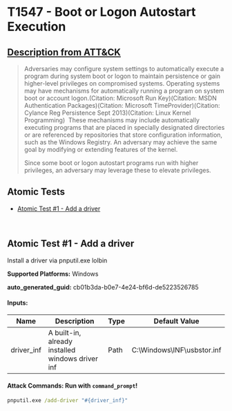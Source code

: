 # T1547 - Boot or Logon Autostart Execution
## [Description from ATT&CK](https://attack.mitre.org/techniques/T1547)
<blockquote>Adversaries may configure system settings to automatically execute a program during system boot or logon to maintain persistence or gain higher-level privileges on compromised systems. Operating systems may have mechanisms for automatically running a program on system boot or account logon.(Citation: Microsoft Run Key)(Citation: MSDN Authentication Packages)(Citation: Microsoft TimeProvider)(Citation: Cylance Reg Persistence Sept 2013)(Citation: Linux Kernel Programming)  These mechanisms may include automatically executing programs that are placed in specially designated directories or are referenced by repositories that store configuration information, such as the Windows Registry. An adversary may achieve the same goal by modifying or extending features of the kernel.

Since some boot or logon autostart programs run with higher privileges, an adversary may leverage these to elevate privileges.</blockquote>

## Atomic Tests

- [Atomic Test #1 - Add a driver](#atomic-test-1---add-a-driver)


<br/>

## Atomic Test #1 - Add a driver
Install a driver via pnputil.exe lolbin

**Supported Platforms:** Windows


**auto_generated_guid:** cb01b3da-b0e7-4e24-bf6d-de5223526785





#### Inputs:
| Name | Description | Type | Default Value |
|------|-------------|------|---------------|
| driver_inf | A built-in, already installed windows driver inf | Path | C:&#92;Windows&#92;INF&#92;usbstor.inf|


#### Attack Commands: Run with `command_prompt`! 


```cmd
pnputil.exe /add-driver "#{driver_inf}"
```






<br/>

